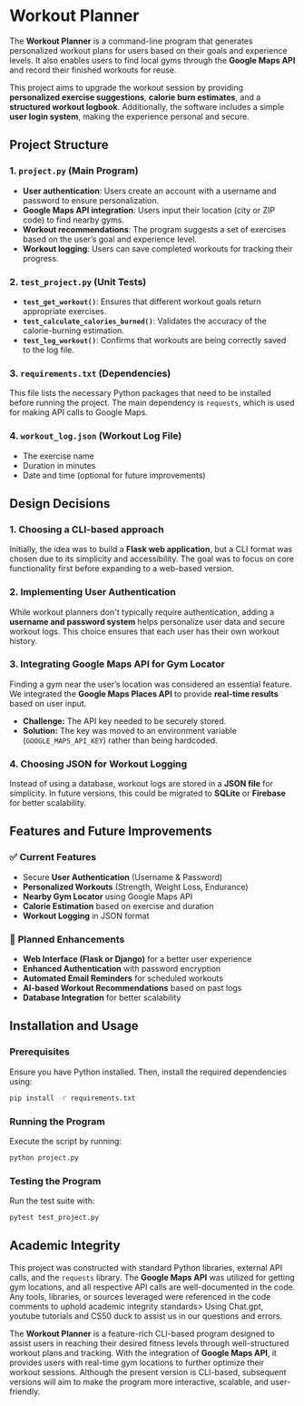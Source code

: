 # Workout Planner

The **Workout Planner** is a command-line program that generates personalized workout plans for users based on their goals and experience levels. It also enables users to find local gyms through the **Google Maps API** and record their finished workouts for reuse.

This project aims to upgrade the workout session by providing **personalized exercise suggestions**, **calorie burn estimates**, and a **structured workout logbook**. Additionally, the software includes a simple **user login system**, making the experience personal and secure.

## Project Structure

### **1. `project.py` (Main Program)**
- **User authentication**: Users create an account with a username and password to ensure personalization.
- **Google Maps API integration**: Users input their location (city or ZIP code) to find nearby gyms.
- **Workout recommendations**: The program suggests a set of exercises based on the user’s goal and experience level.
- **Workout logging**: Users can save completed workouts for tracking their progress.

### **2. `test_project.py` (Unit Tests)**
- **`test_get_workout()`**: Ensures that different workout goals return appropriate exercises.
- **`test_calculate_calories_burned()`**: Validates the accuracy of the calorie-burning estimation.
- **`test_log_workout()`**: Confirms that workouts are being correctly saved to the log file.

### **3. `requirements.txt` (Dependencies)**
This file lists the necessary Python packages that need to be installed before running the project. The main dependency is `requests`, which is used for making API calls to Google Maps.

### **4. `workout_log.json` (Workout Log File)**
- The exercise name
- Duration in minutes
- Date and time (optional for future improvements)

## Design Decisions

### **1. Choosing a CLI-based approach**
Initially, the idea was to build a **Flask web application**, but a CLI format was chosen due to its simplicity and accessibility. The goal was to focus on core functionality first before expanding to a web-based version.

### **2. Implementing User Authentication**
While workout planners don't typically require authentication, adding a **username and password system** helps personalize user data and secure workout logs. This choice ensures that each user has their own workout history.

### **3. Integrating Google Maps API for Gym Locator**
Finding a gym near the user’s location was considered an essential feature. We integrated the **Google Maps Places API** to provide **real-time results** based on user input.

- **Challenge:** The API key needed to be securely stored.
- **Solution:** The key was moved to an environment variable (`GOOGLE_MAPS_API_KEY`) rather than being hardcoded.

### **4. Choosing JSON for Workout Logging**
Instead of using a database, workout logs are stored in a **JSON file** for simplicity. In future versions, this could be migrated to **SQLite** or **Firebase** for better scalability.

## Features and Future Improvements

### ✅ **Current Features**
- Secure **User Authentication** (Username & Password)
- **Personalized Workouts** (Strength, Weight Loss, Endurance)
- **Nearby Gym Locator** using Google Maps API
- **Calorie Estimation** based on exercise and duration
- **Workout Logging** in JSON format

### 🚀 **Planned Enhancements**
- **Web Interface (Flask or Django)** for a better user experience
- **Enhanced Authentication** with password encryption
- **Automated Email Reminders** for scheduled workouts
- **AI-based Workout Recommendations** based on past logs
- **Database Integration** for better scalability

## Installation and Usage
### **Prerequisites**
Ensure you have Python installed. Then, install the required dependencies using:
```bash
pip install -r requirements.txt
```

### **Running the Program**
Execute the script by running:
```bash
python project.py
```

### **Testing the Program**
Run the test suite with:
```bash
pytest test_project.py
```

## Academic Integrity

This project was constructed with standard Python libraries, external API calls, and the `requests` library. The **Google Maps API** was utilized for getting gym locations, and all respective API calls are well-documented in the code. Any tools, libraries, or sources leveraged were referenced in the code comments to uphold academic integrity standards> Using Chat.gpt, youtube tutorials and CS50 duck to assist us in our questions and errors.


The **Workout Planner** is a feature-rich CLI-based program designed to assist users in reaching their desired fitness levels through well-structured workout plans and tracking. With the integration of **Google Maps API**, it provides users with real-time gym locations to further optimize their workout sessions. Although the present version is CLI-based, subsequent versions will aim to make the program more interactive, scalable, and user-friendly.


